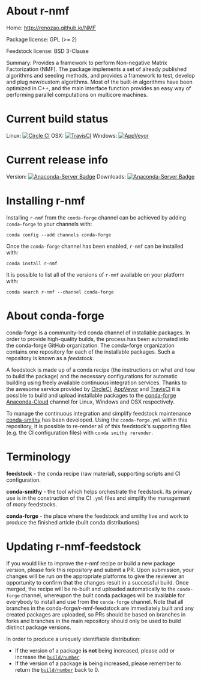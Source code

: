 About r-nmf
===========

Home: http://renozao.github.io/NMF

Package license: GPL (>= 2)

Feedstock license: BSD 3-Clause

Summary: Provides a framework to perform Non-negative Matrix Factorization (NMF). The package implements a set of already published algorithms and seeding methods, and provides a framework to test, develop and plug new/custom algorithms. Most of the built-in algorithms have been optimized in C++, and the main interface function provides an easy way of performing parallel computations on multicore machines.



Current build status
====================

Linux: [![Circle CI](https://circleci.com/gh/conda-forge/r-nmf-feedstock.svg?style=shield)](https://circleci.com/gh/conda-forge/r-nmf-feedstock)
OSX: [![TravisCI](https://travis-ci.org/conda-forge/r-nmf-feedstock.svg?branch=master)](https://travis-ci.org/conda-forge/r-nmf-feedstock)
Windows: [![AppVeyor](https://ci.appveyor.com/api/projects/status/github/conda-forge/r-nmf-feedstock?svg=True)](https://ci.appveyor.com/project/conda-forge/r-nmf-feedstock/branch/master)

Current release info
====================
Version: [![Anaconda-Server Badge](https://anaconda.org/conda-forge/r-nmf/badges/version.svg)](https://anaconda.org/conda-forge/r-nmf)
Downloads: [![Anaconda-Server Badge](https://anaconda.org/conda-forge/r-nmf/badges/downloads.svg)](https://anaconda.org/conda-forge/r-nmf)

Installing r-nmf
================

Installing `r-nmf` from the `conda-forge` channel can be achieved by adding `conda-forge` to your channels with:

```
conda config --add channels conda-forge
```

Once the `conda-forge` channel has been enabled, `r-nmf` can be installed with:

```
conda install r-nmf
```

It is possible to list all of the versions of `r-nmf` available on your platform with:

```
conda search r-nmf --channel conda-forge
```


About conda-forge
=================

conda-forge is a community-led conda channel of installable packages.
In order to provide high-quality builds, the process has been automated into the
conda-forge GitHub organization. The conda-forge organization contains one repository
for each of the installable packages. Such a repository is known as a *feedstock*.

A feedstock is made up of a conda recipe (the instructions on what and how to build
the package) and the necessary configurations for automatic building using freely
available continuous integration services. Thanks to the awesome service provided by
[CircleCI](https://circleci.com/), [AppVeyor](http://www.appveyor.com/)
and [TravisCI](https://travis-ci.org/) it is possible to build and upload installable
packages to the [conda-forge](https://anaconda.org/conda-forge)
[Anaconda-Cloud](http://docs.anaconda.org/) channel for Linux, Windows and OSX respectively.

To manage the continuous integration and simplify feedstock maintenance
[conda-smithy](http://github.com/conda-forge/conda-smithy) has been developed.
Using the ``conda-forge.yml`` within this repository, it is possible to re-render all of
this feedstock's supporting files (e.g. the CI configuration files) with ``conda smithy rerender``.


Terminology
===========

**feedstock** - the conda recipe (raw material), supporting scripts and CI configuration.

**conda-smithy** - the tool which helps orchestrate the feedstock.
                   Its primary use is in the construction of the CI ``.yml`` files
                   and simplify the management of *many* feedstocks.

**conda-forge** - the place where the feedstock and smithy live and work to
                  produce the finished article (built conda distributions)


Updating r-nmf-feedstock
========================

If you would like to improve the r-nmf recipe or build a new
package version, please fork this repository and submit a PR. Upon submission,
your changes will be run on the appropriate platforms to give the reviewer an
opportunity to confirm that the changes result in a successful build. Once
merged, the recipe will be re-built and uploaded automatically to the
`conda-forge` channel, whereupon the built conda packages will be available for
everybody to install and use from the `conda-forge` channel.
Note that all branches in the conda-forge/r-nmf-feedstock are
immediately built and any created packages are uploaded, so PRs should be based
on branches in forks and branches in the main repository should only be used to
build distinct package versions.

In order to produce a uniquely identifiable distribution:
 * If the version of a package **is not** being increased, please add or increase
   the [``build/number``](http://conda.pydata.org/docs/building/meta-yaml.html#build-number-and-string).
 * If the version of a package **is** being increased, please remember to return
   the [``build/number``](http://conda.pydata.org/docs/building/meta-yaml.html#build-number-and-string)
   back to 0.
